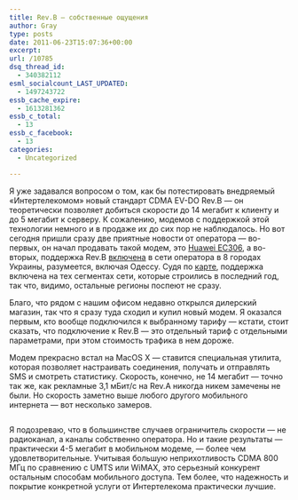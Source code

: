 ```yaml
---
title: Rev.B — собственные ощущения
author: Gray
type: posts
date: 2011-06-23T15:07:36+00:00
excerpt:
url: /10785
dsq_thread_id:
  - 340382112
esml_socialcount_LAST_UPDATED:
  - 1497243722
essb_cache_expire:
  - 1613281362
essb_c_total:
  - 13
essb_c_facebook:
  - 13
categories:
  - Uncategorized

---
```








Я уже задавался вопросом о том, как бы потестировать внедряемый &#171;Интертелекомом&#187; новый стандарт CDMA EV-DO Rev.B — он теоретически позволяет добиться скорости до 14 мегабит к клиенту и до 5 мегабит к серверу. К сожалению, модемов с поддержкой этой технологии немного и в продаже их до сих пор не наблюдалось. Но вот сегодня пришли сразу две приятные новости от оператора — во-первых, он начал продавать такой модем, это [Huawei EC306][1], а во-вторых, поддержка Rev.B [включена][2] в сети оператора в 8 городах Украины, разумеется, включая Одессу. Судя по [карте][3], поддержка включена на тех сегментах сети, которые строились в последний год, так что, видимо, остальные регионы поспеют не сразу.

Благо, что рядом с нашим офисом недавно открылся дилерский магазин, так что я сразу туда сходил и купил новый модем. Я оказался первым, кто вообще подключился к выбранному тарифу — кстати, стоит сказать, что подключение к Rev.B — это отдельный тариф с отдельными параметрами, при этом стоимость трафика в нем дороже.

Модем прекрасно встал на MacOS X — ставится специальная утилита, которая позволяет настраивать соединения, получать и отправлять SMS и смотреть статистику. Скорость, конечно, не 14 мегабит — точно так же, как рекламные 3,1 мБит/с на Rev.A никогда никем замечены не были. Но скорость заметно выше любого другого мобильного интернета — вот несколько замеров.

<img src="https://i0.wp.com/www.speedtest.net/result/1354633763.png?w=740" alt="" data-recalc-dims="1" /><img src="https://i1.wp.com/www.speedtest.net/result/1354644367.png?w=740" alt="" data-recalc-dims="1" /><img src="https://i1.wp.com/www.speedtest.net/result/1354643404.png?w=740" alt="" data-recalc-dims="1" /> 

Я подозреваю, что в большинстве случаев ограничитель скорости — не радиоканал, а каналы собственно оператора. Но и такие результаты — практически 4-5 мегабит в мобильном модеме, — более чем удовлетворительные. Учитывая большую неприхотливость CDMA 800 МГц по сравнению с UMTS или WiMAX, это серьезный конкурент остальным способам мобильного доступа. Тем более, что надежность и покрытие конкретной услуги от Интертелекома практически лучшие.

 [1]: http://www.intertelecom.ua/ru/news/news-company/4156.php
 [2]: http://www.intertelecom.ua/ru/news/news-company/4147.php
 [3]: http://www.intertelecom.ua/ru/aboutcompany/evdomap